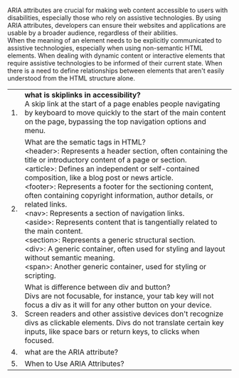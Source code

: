 
<table>
  <tr>
    <td>1.</td>
    <td><b>what is skiplinks in accessibility?</b> <br>
    A skip link at the start of a page enables people navigating by keyboard to move quickly to the start of the main content on the page, bypassing the top navigation options and menu.

  </td>
</tr>

<tr>
    <td>2. </td>
    <td>What are the sematic tags in HTML? <br>
      &lt;header&gt;: Represents a header section, often containing the title or introductory content of a page or section. <br>
&lt;article&gt;: Defines an independent or self-contained composition, like a blog post or news article. <br>
&lt;footer&gt;: Represents a footer for the sectioning content, often containing copyright information, author details, or related links. <br>
&lt;nav&gt;: Represents a section of navigation links. <br>
&lt;aside&gt;: Represents content that is tangentially related to the main content. <br>
&lt;section&gt;: Represents a generic structural section. <br>
&lt;div&gt;: A generic container, often used for styling and layout without semantic meaning. <br>
&lt;span&gt;: Another generic container, used for styling or scripting. 
    </td> 
</tr>

<tr>
    <td>3. </td>
  <td>What is difference between div and button? <br>
    Divs are not focusable, for instance, your tab key will not focus a div as it will for any other button on your device. Screen readers and other assistive devices don't recognize divs as clickable elements. Divs do not translate certain key inputs, like space bars or return keys, to clicks when focused.
  </td>
</tr>

<tr>
    <td>4. </td>
  <td>what are the ARIA attribute?</td> <br>
ARIA attributes are crucial for making web content accessible to users with disabilities, especially those who rely on assistive technologies. 
  By using ARIA attributes, developers can ensure their websites and applications are usable by a broader audience, regardless of their abilities. 
</tr>
<td>5. </td>
  <td>When to Use ARIA Attributes?</td> <br>
When the meaning of an element needs to be explicitly communicated to assistive technologies, especially when using non-semantic HTML elements.
When dealing with dynamic content or interactive elements that require assistive technologies to be informed of their current state.
When there is a need to define relationships between elements that aren't easily understood from the HTML structure alone. 
</tr>
</table>


